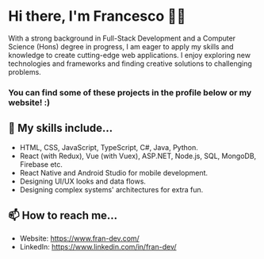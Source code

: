 # Hi there, I'm Francesco 👨‍💻

With a strong background in Full-Stack Development and a Computer Science (Hons) degree in progress, I am eager to apply my skills and knowledge to create cutting-edge web applications. I enjoy exploring new technologies and frameworks and finding creative solutions to challenging problems.

### You can find some of these projects in the profile below or my website! :)

## 🔨 My skills include...

- HTML, CSS, JavaScript, TypeScript, C#, Java, Python.
- React (with Redux), Vue (with Vuex), ASP.NET, Node.js, SQL, MongoDB, Firebase etc.
- React Native and Android Studio for mobile development.
- Designing UI/UX looks and data flows.
- Designing complex systems' architectures for extra fun.

## 📫 How to reach me...

- Website: https://www.fran-dev.com/
- LinkedIn: https://www.linkedin.com/in/fran-dev/


<!--
**FrancescoCoding/FrancescoCoding** is a ✨ _special_ ✨ repository because its `README.md` (this file) appears on your GitHub profile.

Here are some ideas to get you started:

- 🔭 I’m currently working on ...
- 🌱 I’m currently learning ...
- 👯 I’m looking to collaborate on ...
- 🤔 I’m looking for help with ...
- 💬 Ask me about ...
- 📫 How to reach me: ...
- 😄 Pronouns: ...
- ⚡ Fun fact: ...
-->
